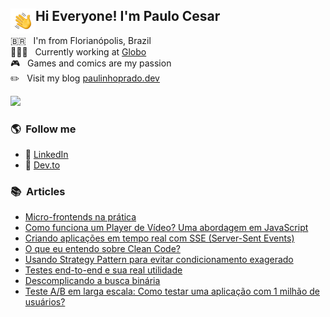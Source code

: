 ## <img alt="Hand Wave" src="./assets/Hand%20Wave.gif" width='40' align="left"/> Hi Everyone! I'm Paulo Cesar

🇧🇷 &nbsp; I'm from Florianópolis, Brazil\
👨🏻‍💻 &nbsp; Currently working at [Globo](https://github.com/globocom)\
🎮 &nbsp; Games and comics are my passion\
✏️ &nbsp; Visit my blog [paulinhoprado.dev](http://paulinhoprado.dev/)

<img src="https://media.giphy.com/media/3o7abooVPgeGpknXpu/giphy.gif">

### 🌎 &nbsp;Follow me
- 💼 [LinkedIn](https://www.linkedin.com/in/paulinhoprado/)
- 📖 [Dev.to](https://dev.to/paulinhoprado)

### 📚 &nbsp;Articles

- [Micro-frontends na prática](https://paulinhoprado.dev/artigos/micro-frontends-na-pratica/)
- [Como funciona um Player de Vídeo? Uma abordagem em JavaScript](https://paulinhoprado.dev/artigos/como-funciona-um-player-de-video-uma-abordagem-js/)
- [Criando aplicações em tempo real com SSE (Server-Sent Events)](https://paulinhoprado.dev/artigos/criando-aplicacoes-em-tempo-real-com-sse/)
- [O que eu entendo sobre Clean Code?](https://paulinhoprado.dev/artigos/o-que-eu-entendo-sobre-clean-code/)
- [Usando Strategy Pattern para evitar condicionamento exagerado](https://paulinhoprado.dev/artigos/usando-strategy-pattern-para-evitar-condicionamento-exagerado/)
- [Testes end-to-end e sua real utilidade](https://paulinhoprado.dev/artigos/testes-end-to-end-e-sua-real-utilidade/)
- [Descomplicando a busca binária](https://paulinhoprado.dev/artigos/descomplicando-a-busca-binaria/)
- [Teste A/B em larga escala: Como testar uma aplicação com 1 milhão de usuários?](https://paulinhoprado.dev/artigos/teste-ab-em-larga-escala/)

